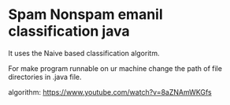 # Spam Nonspam emanil classification java


It uses the Naive based classification algoritm.

For make program runnable on ur machine change the path of file directories in .java file.

algorithm: https://www.youtube.com/watch?v=8aZNAmWKGfs